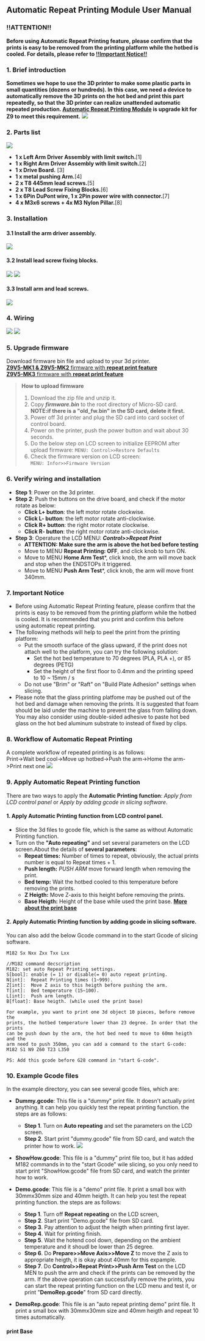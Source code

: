 ## Automatic Repeat Printing Module User Manual
### !!ATTENTION!!
**Before using Automatic Repeat Printing feature, please confirm that the prints is easy to be removed from the printing platform while the hotbed is cooled. For details, please refer to [!!Important Notice!!](https://github.com/ZONESTAR3D/Upgrade-kit-guide/tree/main/Auto_Repeat_Printing#7-Important-Notice)**

### 1. Brief introduction   
**Sometimes we hope to use the 3D printer to make some plastic parts in small quantities (dozens or hundreds). In this case, we need a device to automatically remove the 3D prints on the hot bed and print this part repeatedly, so that the 3D printer can realize unattended automatic repeated production.  [**Automatic Repeat Printing Module**][selllink] is upgrade kit for Z9 to meet this requirement.**
![](principle.gif)

### 2. Parts list  
![](Parts.jpg)    
* **1 x Left Arm Driver Assembly with limit switch.**[1]    
* **1 x Right Arm Driver Assembly with limit switch.**[2]   
* **1 x Drive Board.** [3]    
* **1 x metal pushing Arm.**[4]   
* **2 x T8 445mm lead screws.**[5]    
* **2 x T8 Lead Screw Fixing Blocks.**[6]   
* **1 x 6Pin DuPont wire, 1 x 2Pin power wire with connector.**[7]   
* **4 x M3x6 screws + 4x M3 Nylon Pillar.**[8]    

### 3. Installation
#### 3.1 Install the arm driver assembly.
![](Install1.jpg)
####  3.2 Install lead screw fixing blocks.
![](Install2.jpg)
![](Install3.jpg)
####  3.3 Install arm and lead screws.
![](Install4.jpg)

### 4. Wiring
![](Wiring1.jpg)
![](Wiring2.jpg)

### 5. Upgrade firmware
Download firmware bin file and upload to your 3d printer.  
[**Z9V5-MK1 & Z9V5-MK2** firmware with **repeat print feature**](https://github.com/ZONESTAR3D/Firmware/tree/master/Z9/Z9V5/bin/Z9V5Pro/beta/RepeatPrint)   
[**Z9V5-MK3** firmware with **repeat print feature**](https://github.com/ZONESTAR3D/Firmware/tree/master/Z9/Z9V5/bin/Z9V5Pro-MK3/beta/RepeatPrint)   

>**How to upload firmware**  
> 1. Download the zip file and unzip it.  
> 2. Copy ***firmware.bin*** to the root directory of Micro-SD card.   
> **NOTE:if there is a "old_fw.bin" in the SD card, delete it first.** 
> 3. Power off 3d printer and plug the SD card into card socket of control board.
> 4. Power on the printer, push the power button and wait about 30 seconds.  
> 5. Do the below step on LCD screen to initialize EEPROM after upload firmware:
>     `MENU: Control>>Restore Defaults`  
> 6. Check the firmware version on LCD screen:    
> 	`MENU: Infor>>Firmware Version` 

### 6. Verify wiring and installation
* **Step 1**: Power on the 3d printer.  
* **Step 2**: Push the buttons on the drive board, and check if the motor rotate as below:
	* **Click L+ button**: the left motor rotate clockwise.
	* **Click L- button**: the left motor rotate anti-clockwise.
	* **Click R+ button**: the right motor rotate clockwise.
	* **Click R- button**: the right motor rotate anti-clockwise.
* **Step 3**: Operature the LCD MENU: ***Control>>Repeat Print***
	* **ATTENTION: Make sure the arm is above the hot bed before testing**
	* Move to MENU **Repeat Printing: OFF**, and click knob to turn ON.
	* Move to MENU **Home Arm Test***, click knob, the arm will move back and stop when the ENDSTOPs it triggered.
	* Move to MENU **Push Arm Test***, click knob, the arm will move front 340mm.

### 7. Important Notice
* Before using Automatic Repeat Printing feature, please confirm that the prints is easy to be removed from the printing platform while the hotbed is cooled. It is recommended that you print and confirm this before using automatic repeat printing. 
* The following methods will help to peel the print from the printing platform:
	* Put the smooth surface of the glass upward, if the print does not attach well to the platform, you can try the following solution:
		* Set the hot bed temperature to 70 degrees (PLA, PLA +), or 85 degrees (PETG)
		* Set the height of the first floor to 0.4mm and the printing speed to 10 ~ 15mm / s
	* Do not use "Brim" or "Raft" on "Build Plate Adhesion" settings when slicing.
* Please note that the glass printing platfome may be pushed out of the hot bed and damage when removing the prints. It is suggested that foam should be laid under the machine to prevent the glass from falling down. You may also consider using double-sided adhesive to paste hot bed glass on the hot bed aluminum substrate to instead of fixed by clips.

### 8. Workflow of Automatic Repeat Printing
A complete workflow of repeated printing is as follows:  
Print->Wait bed cool->Move up hotbed->Push the arm->Home the arm->Print next one
![](workflow.gif)   

### 9. Apply Automatic Repeat Printing function
There are two ways to apply the **Automatic Printing function**: *Apply from LCD control panel* or *Apply by adding gcode in slicing software*.    
#### 1. Apply Automatic Printing function from LCD control panel.
+ Slice the 3d files to gcode file, which is the same as without Automatic Printing function.
+ Turn on the **"Auto repeating"** and set several parameters on the LCD screen.About the details of **several parameters**:  
	+ **Repeat times:** Number of times to repeat, obviously, the actual prints number is equal to Repeat times + 1.
	+ **Push length:** *PUSH ARM* move forward length when removing the print. 
	+ **Bed temp:** Wait the hotbed cooled to this temperature before removing the prints.
	+ **Z Heigth:** Move Z-axis to this height before removing the prints.
	+ **Base Heigth:** Height of the base while used the print base. [**More about the print base**](#a)

#### 2. Apply Automatic Printing function by adding gcode in slicing software.
You can also add the below Gcode command in to the start Gcode of slicing software. 

    M182 Sx Nxx Zxx Txx Lxx

	//M182 command decscription
	M182: set auto Repeat Printing settings.  
	S[bool]: enable (= 1) or disable(= 0) auto repeat printing.  
	N[int]:  Repeat Printing times (1~999).  
	Z[int]:  Move Z axis to this heigth before pushing the arm.  
	T[int]:  Bed temperature (15~100).  
	L[int]:  Push arm length.  
	B[float]: Base heigth. (while used the print base)

	For example, you want to print one 3d object 10 pieces, before remove the
	prints, the hotbed temperature lower than 23 degree. In order that the prints
	can be push down by the arm, the hot bed need to move to 60mm heigth and the
	arm need to push 350mm, you can add a command to the start G-code:
	M182 S1 N9 Z60 T23 L350 

	PS: Add this gcode before G28 command in "start G-code".
 

### 10. Example Gcode files
In the example directory, you can see several gcode files, which are:    

* **Dummy.gcode**: This file is a "dummy" print file. It doesn't actually print anything. It can help you quickly test the repeat printing function. the steps are as follows:  
	* **Step 1**. Turn on **Auto repeating** and set the parameters on the LCD screen.
	* **Step 2**. Start print "dummy.gcode" file from SD card, and watch the printer how to work.
![](demosettings.jpg)

* **ShowHow.gcode**: This file is a "dummy" print file too, but it has added M182 commands in to the "start Gcode" wile slicing, so you only need to start print "ShowHow.gcode" file from SD card, and watch the printer how to work.

* **Demo.gcode**: This file is a "demo" print file. It print a small box with 30mmx30mm size and 40mm heigth. It can help you test the repeat printing function. the steps are as follows:  
	* **Step 1**. Turn off **Repeat repeating** on the LCD screen,
	* **Step 2**. Start print "Demo.gcode" file from SD card.
	* **Step 3**. Pay attention to adjust the heigth when printing first layer.
	* **Step 4**. Wait for printing finish.
	* **Step 5**. Wait the hotend cool down,  depending on the ambient temperature and it shoudl be lower than 25 degree.
	* **Step 6**.  Do **Prepare>>Move Axis>>Move Z** to move the Z axis to appropriate heigth, it is okay about 40mm for this expample.
	* **Step 7**.  Do **Control>>Repeat Print>>Push Arm Test** on the LCD MEN to push the arm and check if the prints can be removed by the arm. 
If the above operation can successfully remove the prints, you can start the repeat printing function on the LCD menu and test it, or print "**DemoRep.gcode**" from SD card directly.

* **DemoRep.gcode**: This file is an "auto repeat printing demo" print file. It print a small box with 30mmx30mm size and 40mm heigth and repeat 10 times automatically. 

[selllink]:(https://www.aliexpress.com/item/1005002865311470.html)

<h4 id="a">print Base</h4>



